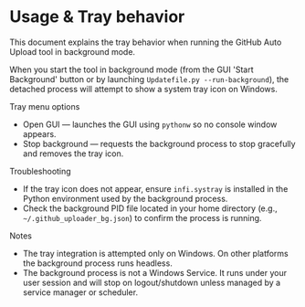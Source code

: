 # Usage & Tray behavior

This document explains the tray behavior when running the GitHub Auto Upload tool in background mode.

When you start the tool in background mode (from the GUI 'Start Background' button or by launching
`Updatefile.py --run-background`), the detached process will attempt to show a system tray icon on Windows.

Tray menu options

- Open GUI — launches the GUI using `pythonw` so no console window appears.
- Stop background — requests the background process to stop gracefully and removes the tray icon.

Troubleshooting

- If the tray icon does not appear, ensure `infi.systray` is installed in the Python environment used by the background process.
- Check the background PID file located in your home directory (e.g., `~/.github_uploader_bg.json`) to confirm the process is running.

Notes

- The tray integration is attempted only on Windows. On other platforms the background process runs headless.
- The background process is not a Windows Service. It runs under your user session and will stop on logout/shutdown unless managed by a service manager or scheduler.
